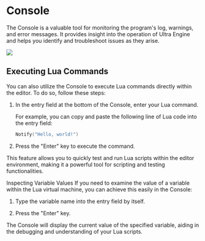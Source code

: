 # Console

The Console is a valuable tool for monitoring the program's log, warnings, and error messages. It provides insight into the operation of Ultra Engine and helps you identify and troubleshoot issues as they arise.

![](https://github.com/UltraEngine/Documentation/blob/master/Images/console.png?raw=true)

## Executing Lua Commands

You can also utilize the Console to execute Lua commands directly within the editor. To do so, follow these steps:

1. In the entry field at the bottom of the Console, enter your Lua command.

   For example, you can copy and paste the following line of Lua code into the entry field:

   ```lua
   Notify("Hello, world!")
   ```
   
2. Press the "Enter" key to execute the command.

This feature allows you to quickly test and run Lua scripts within the editor environment, making it a powerful tool for scripting and testing functionalities.

Inspecting Variable Values
If you need to examine the value of a variable within the Lua virtual machine, you can achieve this easily in the Console:

1. Type the variable name into the entry field by itself.

2. Press the "Enter" key.

The Console will display the current value of the specified variable, aiding in the debugging and understanding of your Lua scripts.
